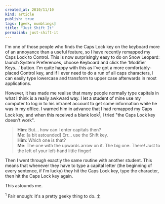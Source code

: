 ```yaml
---
created_at: 2010/11/10
kind: article
publish: true
tags: [geek, mumblings]
title: "Just Shift It"
permalink: just-shift-it
---
```


I'm one of those people who finds the Caps Lock key on the keyboard more of an annoyance than a useful feature, so I have recently remapped my Caps Lock to Control. This is now surprisingly easy to do on Snow Leopard: launch System Preferences, choose Keyboard and click the 'Modifier Keys...' button. I'm quite happy with this as I've got a more comfortably-placed Control key, and if I ever need to do a run of all caps characters, I can easily type lowercase and transform to upper case afterwards in most applications.

However, it has made me realise that many people normally type capitals in what I think is a really awkward way. I let a student of mine use my computer to log in to his intranet account to get some information while he was in my office. I warned him in advance that I had remapped my Caps Lock key, and when this received a blank look<sup id="r1-101110"><a href="#f1-101110">1</a></sup>, I tried "the Caps Lock key doesn't work".

> **Him**: But... how can I enter capitals then?<br />
> **Me**: [a bit astounded] Err... use the Shift key.<br />
> **Him**: Which one is that?<br />
> **Me**: The one with the upwards arrow on it. The big one. There! Just to the left of your left-hand little finger!

Then I went through exactly the same routine with another student. This means that whenever they have to type a capital letter (the beginning of every sentence, if I'm lucky) they hit the Caps Lock key, type the character, then hit the Caps Lock key again. 

This astounds me.

<p><sup id="f1-101110">1</sup> Fair enough: it's a pretty geeky thing to do. <a href="#r1-101110">&uarr;</a></p>
